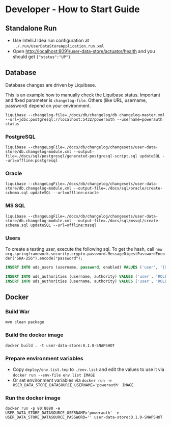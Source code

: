 # Developer - How to Start Guide


## Standalone Run

- Use IntelliJ Idea run configuration at `../.run/UserDataStoreApplication.run.xml`
- Open [http://localhost:8091/user-data-store/actuator/health](http://localhost:8091/user-data-store/actuator/health) and you should get `{"status":"UP"}`


## Database

Database changes are driven by Liquibase.

This is an example how to manually check the Liquibase status.
Important and fixed parameter is `changelog-file`.
Others (like URL, username, password) depend on your environment.

```shell
liquibase --changelog-file=./docs/db/changelog/db.changelog-master.xml --url=jdbc:postgresql://localhost:5432/powerauth --username=powerauth status
```

### PostgreSQL

```shell
liquibase --changeLogFile=./docs/db/changelog/changesets/user-data-store/db.changelog-module.xml --output-file=./docs/sql/postgresql/generated-postgresql-script.sql updateSQL --url=offline:postgresql
```


### Oracle

```shell
liquibase --changeLogFile=./docs/db/changelog/changesets/user-data-store/db.changelog-module.xml --output-file=./docs/sql/oracle/create-schema.sql updateSQL --url=offline:oracle
```


### MS SQL

```shell
liquibase --changeLogFile=./docs/db/changelog/changesets/user-data-store/db.changelog-module.xml --output-file=./docs/sql/mssql/create-schema.sql updateSQL --url=offline:mssql
```


### Users

To create a testing user, execute the following sql.
To get the hash, call `new org.springframework.security.crypto.password.MessageDigestPasswordEncoder("SHA-256").encode("password");` 

```sql
INSERT INTO uds_users (username, password, enabled) VALUES ('user', '{O35pWc2gYBen1x6fdP8jxc4knxkOdwwhW4nobRrZ/m4=}ce0f5a243469ffe3371432b2c6970d33ef0403fc3a839b1d19c19d395ff53695', true);

INSERT INTO uds_authorities (username, authority) VALUES ('user', 'ROLE_READ');
INSERT INTO uds_authorities (username, authority) VALUES ('user', 'ROLE_WRITE');
```


## Docker


### Build War

```shell
mvn clean package
```


### Build the docker image

```shell
docker build . -t user-data-store:0.1.0-SNAPSHOT
```


### Prepare environment variables

* Copy `deploy/env.list.tmp` to `./env.list` and edit the values to use it via `docker run --env-file env.list IMAGE`
* Or set environment variables via `docker run -e USER_DATA_STORE_DATASOURCE_USERNAME='powerauth' IMAGE`


### Run the docker image

```shell
docker run -p 80:8080 -e USER_DATA_STORE_DATASOURCE_USERNAME='powerauth' -e USER_DATA_STORE_DATASOURCE_PASSWORD='' user-data-store:0.1.0-SNAPSHOT 
```
